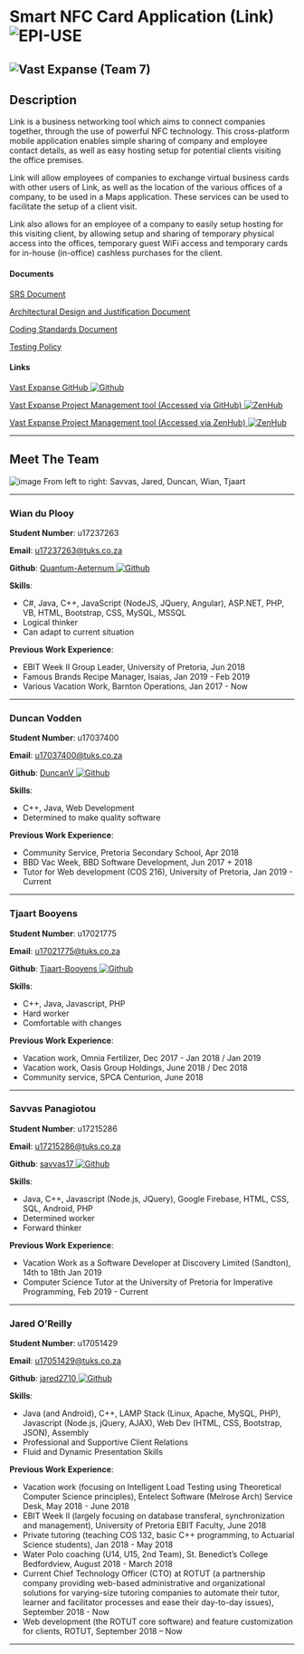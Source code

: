 # Smart NFC Card Application (Link) ![EPI-USE](https://i.imgur.com/0C8kjiS.png)
![Vast Expanse](https://i.imgur.com/UguHSwG.png) (Team 7)
---
## Description
Link is a business networking tool which aims to connect companies together, through the use of powerful NFC technology. This cross-platform mobile application enables simple sharing of company and employee contact details, as well as easy hosting setup for potential clients visiting the office premises.

Link will allow employees of companies to exchange virtual business cards with other users of Link, as well as the location of the various offices of a company, to be used in a Maps application. These services can be used to facilitate the setup of a client visit.

Link also allows for an employee of a company to easily setup hosting for this visiting client, by allowing setup and sharing of temporary physical access into the offices, temporary guest WiFi access and temporary cards for in-house (in-office) cashless purchases for the client.
#### Documents
<a href="https://drive.google.com/open?id=1aXvuHdT08NugQ41IPRPf3ejZuNMxCK9g" target="_blank">SRS Document</a>

<a href="https://drive.google.com/open?id=1BeMIac5VKvBbbL0QCiJc8nr2GHKz21pA" target="_blank">Architectural Design and Justification Document</a>

<a href="https://drive.google.com/open?id=1vXwddKcuzh3WUNKIdZdVtggryy20A1c2" target="_blank">Coding Standards Document</a>

<a href="https://drive.google.com/open?id=1JsXwUw1GJNYbZO9kzuJQ3CNWYU9-lNCc" target="_blank">Testing Policy</a>
#### Links
<a href="https://github.com/cos301-2019-se/Smart-NFC-Card-Applications" target="_blank">Vast Expanse GitHub ![Github](https://i.imgur.com/Xqy7DfH.png)</a>

<a href="https://github.com/cos301-2019-se/Smart-NFC-Card-Applications#workspaces/vastexpanseworkspace-5cc2c99dba27a75ea1e3f5d1/board?repos=182156651" target="_blank">Vast Expanse Project Management tool (Accessed via GitHub) ![ZenHub](https://i.imgur.com/Qqg8JhO.png)</a>

<a href="https://app.zenhub.com/workspaces/vastexpanseworkspace-5cc2c99dba27a75ea1e3f5d1/board?repos=182156651" target="_blank">Vast Expanse Project Management tool (Accessed via ZenHub) ![ZenHub](https://i.imgur.com/Qqg8JhO.png)</a>

---
## Meet The Team
![image](https://i.imgur.com/EjHkg2C.png)
From left to right:
Savvas, Jared, Duncan, Wian, Tjaart

---
### Wian du Plooy
**Student Number**: u17237263

**Email**: u17237263@tuks.co.za

**Github**: <a href="https://github.com/Quantum-Aeternum" target="_blank">Quantum-Aeternum ![Github](https://i.imgur.com/Xqy7DfH.png)</a>



**Skills**:
- C#, Java, C++, JavaScript (NodeJS, JQuery, Angular), ASP.NET, PHP, VB, HTML, Bootstrap, CSS, MySQL, MSSQL
- Logical thinker
- Can adapt to current situation

**Previous Work Experience**:
- EBIT Week II Group Leader, University of Pretoria, Jun 2018
- Famous Brands Recipe Manager, Isaias, Jan 2019 - Feb 2019
- Various Vacation Work, Barnton Operations, Jan 2017 - Now

---
### Duncan Vodden
**Student Number**: u17037400

**Email**: u17037400@tuks.co.za

**Github**: <a href="https://github.com/DuncanV" target="_blank">DuncanV ![Github](https://i.imgur.com/Xqy7DfH.png)</a>

**Skills**:
- C++, Java, Web Development
- Determined to make quality software

**Previous Work Experience**:
- Community Service, Pretoria Secondary School, Apr 2018
- BBD Vac Week, BBD Software Development, Jun 2017 + 2018
- Tutor for Web development (COS 216), University of Pretoria, Jan 2019 - Current

---
### Tjaart Booyens
**Student Number**: u17021775

**Email**: u17021775@tuks.co.za

**Github**: <a href="https://github.com/Tjaart-Booyens" target="_blank">Tjaart-Booyens ![Github](https://i.imgur.com/Xqy7DfH.png)</a>

**Skills**:
- C++, Java, Javascript, PHP
- Hard worker
- Comfortable with changes

**Previous Work Experience**:
- Vacation work, Omnia Fertilizer, Dec 2017 - Jan 2018 / Jan 2019
- Vacation work, Oasis Group Holdings, June 2018 / Dec 2018
- Community service, SPCA Centurion, June 2018

---
### Savvas Panagiotou
**Student Number**: u17215286

**Email**: u17215286@tuks.co.za

**Github**: <a href="https://github.com/savvas17" target="_blank">savvas17 ![Github](https://i.imgur.com/Xqy7DfH.png)</a>

**Skills**:
- Java, C++, Javascript (Node.js, JQuery), Google Firebase, HTML, CSS, SQL, Android, PHP
- Determined worker
- Forward thinker

**Previous Work Experience**:
- Vacation Work as a Software Developer at Discovery Limited (Sandton), 14th to 18th Jan 2019
- Computer Science Tutor at the University of Pretoria for Imperative Programming, Feb 2019 - Current

---
### Jared O’Reilly
**Student Number**: u17051429

**Email**: u17051429@tuks.co.za

**Github**: <a href="https://github.com/jared2710" target="_blank">jared2710 ![Github](https://i.imgur.com/Xqy7DfH.png)</a>

**Skills**:
- Java (and Android), C++, LAMP Stack (Linux, Apache, MySQL, PHP), Javascript (Node.js, jQuery, AJAX), Web Dev (HTML, CSS, Bootstrap, JSON), Assembly
- Professional and Supportive Client Relations
- Fluid and Dynamic Presentation Skills

**Previous Work Experience**:
- Vacation work (focusing on Intelligent Load Testing using Theoretical Computer Science principles), Entelect Software (Melrose Arch) Service Desk, May 2018 - June 2018
- EBIT Week II (largely focusing on database transferal, synchronization and management), University of Pretoria EBIT Faculty, June 2018
- Private tutoring (teaching COS 132, basic C++ programming, to Actuarial Science students), Jan 2018 - May 2018
- Water Polo coaching (U14, U15, 2nd Team), St. Benedict’s College Bedfordview, August 2018 - March 2018
- Current Chief Technology Officer (CTO) at ROTUT (a partnership company providing web-based administrative and organizational solutions for varying-size tutoring companies to automate their tutor, learner and facilitator processes and ease their day-to-day issues), September 2018 - Now
- Web development (the ROTUT core software) and feature customization for clients, ROTUT, September 2018 – Now

---
